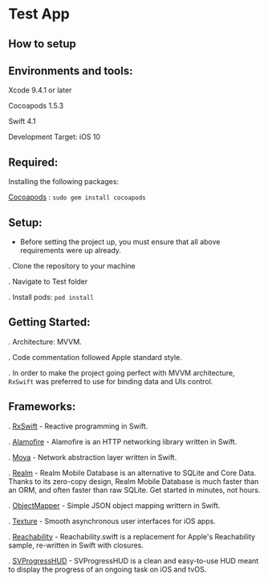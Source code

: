 # Test App 

## How to setup

Environments and tools:
----------------------

Xcode 9.4.1 or later

Cocoapods 1.5.3

Swift 4.1

Development Target: iOS 10

Required:
-------

Installing the following packages:

[Cocoapods](https://cocoapods.org/) : `sudo gem install cocoapods`


Setup:
-----

* Before setting the project up, you must ensure that all above requirements were up already.

. Clone the repository to your machine

. Navigate to Test folder
    
. Install pods: 
    `pod install`
    
Getting Started:
---------------

. Architecture: MVVM.

. Code commentation followed Apple standard style.

. In order to make the project going perfect with MVVM architecture, `RxSwift` was preferred to use for binding data and UIs control.



Frameworks:
----------

. [RxSwift](https://github.com/ReactiveX/RxSwift) - Reactive programming in Swift.

. [Alamofire](https://github.com/Alamofire/Alamofire) - Alamofire is an HTTP networking library written in Swift.

. [Moya](https://github.com/Moya/Moya) - Network abstraction layer written in Swift.

. [Realm](https://realm.io/products/realm-mobile-database/) - Realm Mobile Database is an alternative to SQLite and Core Data. Thanks to its zero-copy design, Realm Mobile Database is much faster than an ORM, and often faster than raw SQLite. Get started in minutes, not hours.

. [ObjectMapper](https://github.com/Hearst-DD/ObjectMapper) - Simple JSON object mapping writtern in Swift.

. [Texture](https://github.com/TextureGroup/Texture) - Smooth asynchronous user interfaces for iOS apps.

. [Reachability](https://github.com/ashleymills/Reachability.swift) - Reachability.swift is a replacement for Apple's Reachability sample, re-written in Swift with closures.

. [SVProgressHUD](https://github.com/SVProgressHUD/SVProgressHUD) - SVProgressHUD is a clean and easy-to-use HUD meant to display the progress of an ongoing task on iOS and tvOS.
